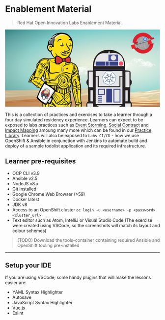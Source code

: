 # Enablement Material
> Red Hat Open Innovation Labs Enablement Material. 

![jenkins-crio-ocp-star-wars-kubes](./images/jenkins-crio-ocp-star-wars-kubes.png)

This is a collection of practices and exercises to take a learner through a four day simulated residency experience. Learners can expect to be exposed to labs practices such as [Event Storming](https://rht-labs.github.io/practice-library/practices/event-storming/), [Social Contract](https://rht-labs.github.io/practice-library/practices/social-contract/) and [Impact Mapping](https://rht-labs.github.io/practice-library/practices/impact-mapping/) amoung many more which can be found in our [Practice Library](https://rht-labs.github.io/practice-library/). Learners will also be exposed to `Labs CI/CD` - how we use OpenShift & Ansible in conjunction with Jenkins to automate build and deploy of a sample todolist application and its required infrastructure.

## Learner pre-requisites
 - OCP CLI v3.9
 - Ansible v2.5
 - NodeJS v8.x
 - Git Installed
 - Google Chrome Web Browser (>59)
 - Docker latest
 - JDK v8
 - Access to an OpenShift cluster `oc login -u <username> -p <password> <cluster_url>`
 - Text editor such as Atom, IntelliJ or Visual Studio Code (The exercise were created using VSCode, so the screenshots will match its layout and colour schemes)

> (TODO) Download the tools-container containing required Ansible and OpenShift tooling pre-installed

______

## Setup your IDE
If you are using VSCode; some handy plugins that will make the lessons easier are:
 - YAML Syntax Highlighter
 - Autosave 
 - JavaScript Syntax Highlighter
 - Vue.js
 - Eslint

